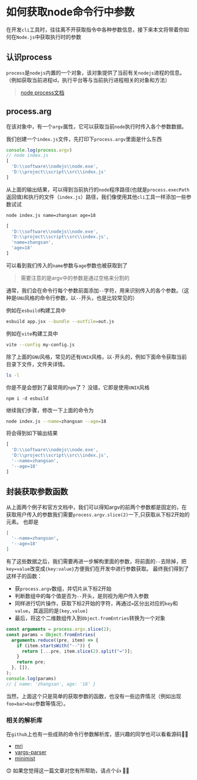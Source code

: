# 如何获取node命令行中参数

在开发`cli`工具时，往往离不开获取指令中各种参数信息，接下来本文将带着你如何在`Node.js`中获取执行时的参数

## 认识process
`process`是`nodejs`内置的一个对象，该对象提供了当前有关`nodejs`进程的信息。（例如获取当前进程id，执行平台等与当前执行进程相关的对象和方法）
> [node process文档](https://nodejs.org/api/process.html#process)

## process.arg
在该对象中，有一个`argv`属性，它可以获取当前`node`执行时传入各个参数数据。

我们创建一个`index.js`文件，先打印下`process.argv`里面是什么东西
```JavaScript
console.log(process.argv)
// node index.js
[
  'D:\\software\\nodejs\\node.exe',
  'D:\\project\\script\\src\\index.js'
]
```
从上面的输出结果，可以得到当前执行的`node`程序路径(也就是`process.execPath`返回值)和执行的文件（`index.js`）路径，我们像使用其他`cli`工具一样添加一些参数试试
```bash
node index.js name=zhangsan age=18
```
```JavaScript
[
  'D:\\software\\nodejs\\node.exe',
  'D:\\project\\script\\src\\index.js',
  'name=zhangsan',
  'age=18'
]
```
可以看到我们传入的`name`参数与`age`参数也被获取到了
> 需要注意的是argv中的参数是通过空格来分割的

通常，我们会在命令行每个参数前面添加`--`字符，用来识别传入的各个参数。（这种是`GNU`风格的命令行参数，以`--`开头，也是比较常见的）

例如在`esbuild`构建工具中
```bash
esbuild app.jsx --bundle --outfile=out.js
```
例如在`vite`构建工具中
```bash
vite --config my-config.js
```

除了上面的`GNU`风格，常见的还有`UNIX`风格，以`-`开头的，例如下面命令获取当前目录下文件，文件夹详情。
```bash
ls -l
```
你是不是会想到了最常用的`npm`了？
没错，它即是使用`UNIX`风格
```
npm i -d esbuild
```

继续我们步骤，修改一下上面的命令为
```bash
node index.js --name=zhangsan --age=18
```
将会得到如下输出结果
```JavaScript
[
  'D:\\software\\nodejs\\node.exe',
  'D:\\project\\script\\src\\index.js',
  '--name=zhangsan',
  '--age=18'
]
```
## 封装获取参数函数
从上面两个例子和官方文档中，我们可以得知argv的前两个参数都是固定的，在获取用户传入的参数我们需要`process.argv.slice(2)`一下,只获取从下标2开始的元素。
也即是
```bash
[
  '--name=zhangsan',
  '--age=18'
]
```
有了这些数据之后，我们需要再进一步解构里面的参数，将前面的`--`去除掉，把`key=value`改变成`{key:value}`方便我们在开发中进行参数获取。
最终我们得到了这样子的函数：
- 获`process.argv`数组，并切片从下标2开始
- 判断数组中的每个值是否为`--`开头，是则视为用户传入参数
- 同样进行切片操作，获取下标2开始的字符，再通过`=`区分出对应的`key`和`value`，其返回的是`[key,value]`
- 最后，将这个二维数组传入到`Object.fromEntries`转换为一个对象
```typescript
const arguments = process.argv.slice(2);
const params = Object.fromEntries(
  arguments.reduce((pre, item) => {
    if (item.startsWith("--")) {
      return [...pre, item.slice(2).split("=")];
    }
    return pre;
  }, []),
);
console.log(params)
// { name: 'zhangsan', age: '18' }
```
当然，上面这个只是简单的获取参数的函数，也没有一些边界情况（例如出现`foo=bar=baz`参数等情况）。
### 相关的解析库
在`github`上也有一些成熟的命令行参数解析库，感兴趣的同学也可以看看源码🍔🍔

- [mri](https://github.com/lukeed/mri)
- [yargs-parser](https://github.com/yargs/yargs-parser)
- [minimist](https://github.com/minimistjs/minimist)

😊 如果您觉得这一篇文章对您有所帮助，请点个👍 🌹🌹